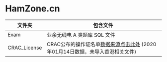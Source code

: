 # HamZone.cn
| 文件夹       | 包含文件                                                     |
| ------------ | ------------------------------------------------------------ |
| Exam         | 业余无线电 A 类题库 SQL 文件                                 |
| CRAC_License | CRAC公布的操作证名单[数据来源点击此处](http://www.crac.org.cn/News/Detail?ID=202a18b416744e8d9f836708184bcd8b) (2020年01月14日数据，未导入香港相关文件) |

